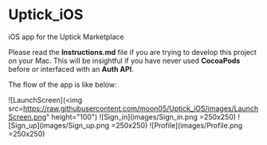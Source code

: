 # Uptick_iOS
iOS app for the Uptick Marketplace

Please read the **Instructions.md** file if you are trying to develop this project on your Mac.
This will be insightful if you have never used **CocoaPods** before or interfaced with an **Auth API**.

The flow of the app is like below:

![LaunchScreen](<img src=https://raw.githubusercontent.com/moon05/Uptick_iOS/images/LaunchScreen.png" height="100")
![Sign_in](images/Sign_in.png =250x250)
![Sign_up](images/Sign_up.png =250x250)
![Profile](images/Profile.png =250x250)



